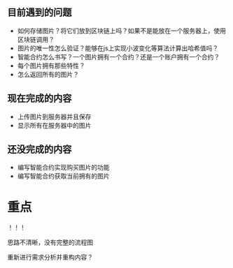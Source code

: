 ## 目前遇到的问题

- 如何存储图片？将它们放到区块链上吗？如果不是能放在一个服务器上，使用区块链调用？
- 图片的唯一性怎么验证？能够在js上实现小波变化等算法计算出哈希值吗？
- 智能合约怎么书写？一个图片拥有一个合约？还是一个账户拥有一个合约？
- 每个图片拥有那些特性？
- 怎么返回所有的图片？

## 现在完成的内容

- 上传图片到服务器并且保存
- 显示所有在服务器中的图片

## 还没完成的内容

- 编写智能合约实现购买图片的功能
- 编写智能合约获取当前拥有的图片


# 重点

！！！

思路不清晰，没有完整的流程图

重新进行需求分析并重构内容？

